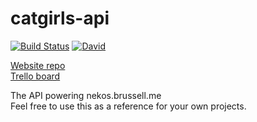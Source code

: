 # catgirls-api

[![Build Status](https://travis-ci.org/brussell98/catgirls-api.svg?branch=master)](https://travis-ci.org/brussell98/catgirls-api)
[![David](https://img.shields.io/david/brussell98/catgirls-api.svg?maxAge=2592000)](https://david-dm.org/brussell98/catgirls-api)

[Website repo](https://github.com/brussell98/catgirls-website)   
[Trello board](https://trello.com/b/R14Gr3ae/catgirls-website)

The API powering nekos.brussell.me   
Feel free to use this as a reference for your own projects.
